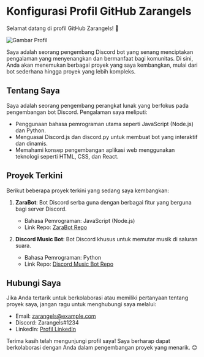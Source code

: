 # Konfigurasi Profil GitHub Zarangels

Selamat datang di profil GitHub Zarangels! 👋

![Gambar Profil](https://github.com/zangels0.png)

Saya adalah seorang pengembang Discord bot yang senang menciptakan pengalaman yang menyenangkan dan bermanfaat bagi komunitas. Di sini, Anda akan menemukan berbagai proyek yang saya kembangkan, mulai dari bot sederhana hingga proyek yang lebih kompleks.

## Tentang Saya

Saya adalah seorang pengembang perangkat lunak yang berfokus pada pengembangan bot Discord. Pengalaman saya meliputi:

- Penggunaan bahasa pemrograman utama seperti JavaScript (Node.js) dan Python.
- Menguasai Discord.js dan discord.py untuk membuat bot yang interaktif dan dinamis.
- Memahami konsep pengembangan aplikasi web menggunakan teknologi seperti HTML, CSS, dan React.

## Proyek Terkini

Berikut beberapa proyek terkini yang sedang saya kembangkan:

1. **ZaraBot**: Bot Discord serba guna dengan berbagai fitur yang berguna bagi server Discord.
   - Bahasa Pemrograman: JavaScript (Node.js)
   - Link Repo: [ZaraBot Repo](https://github.com/zangels0/ZaraBot)

2. **Discord Music Bot**: Bot Discord khusus untuk memutar musik di saluran suara.
   - Bahasa Pemrograman: Python
   - Link Repo: [Discord Music Bot Repo](https://github.com/zangels0/discord-music-bot)

## Hubungi Saya

Jika Anda tertarik untuk berkolaborasi atau memiliki pertanyaan tentang proyek saya, jangan ragu untuk menghubungi saya melalui:

- Email: zarangels@example.com
- Discord: Zarangels#1234
- LinkedIn: [Profil LinkedIn](https://www.linkedin.com/in/zarangels/)

Terima kasih telah mengunjungi profil saya! Saya berharap dapat berkolaborasi dengan Anda dalam pengembangan proyek yang menarik. 😊


<!--
**zangels0/zangels0** is a ✨ _special_ ✨ repository because its `README.md` (this file) appears on your GitHub profile.

Here are some ideas to get you started:

- 🔭 I’m currently working on ...
- 🌱 I’m currently learning ...
- 👯 I’m looking to collaborate on ...
- 🤔 I’m looking for help with ...
- 💬 Ask me about ...
- 📫 How to reach me: ...
- 😄 Pronouns: ...
- ⚡ Fun fact: ...
-->
